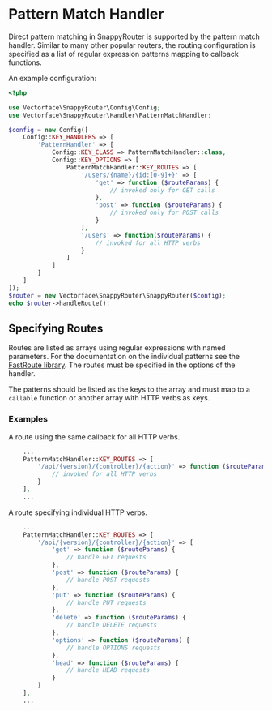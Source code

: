 # Pattern Match Handler

Direct pattern matching in SnappyRouter is supported by the pattern match
handler. Similar to many other popular routers, the routing configuration is
specified as a list of regular expression patterns mapping to callback
functions.

An example configuration:

```php
<?php

use Vectorface\SnappyRouter\Config\Config;
use Vectorface\SnappyRouter\Handler\PatternMatchHandler;

$config = new Config([
    Config::KEY_HANDLERS => [
        'PatternHandler' => [
            Config::KEY_CLASS => PatternMatchHandler::class,
            Config::KEY_OPTIONS => [
                PatternMatchHandler::KEY_ROUTES => [
                    '/users/{name}/{id:[0-9]+}' => [
                        'get' => function ($routeParams) {
                            // invoked only for GET calls
                        },
                        'post' => function ($routeParams) {
                            // invoked only for POST calls
                        }
                    ],
                    '/users' => function($routeParams) {
                        // invoked for all HTTP verbs
                    }
                ]
            ]
        ]
    ]
]);
$router = new Vectorface\SnappyRouter\SnappyRouter($config);
echo $router->handleRoute();
```

## Specifying Routes

Routes are listed as arrays using regular expressions with named parameters. For the documentation on the individual patterns see the
[FastRoute library](https://github.com/nikic/FastRoute). The routes must be
specified in the options of the handler.

The patterns should be listed as the keys to the array and must map to a
`callable` function or another array with HTTP verbs as keys.

### Examples

A route using the same callback for all HTTP verbs.

```php
    ...
    PatternMatchHandler::KEY_ROUTES => [
        '/api/{version}/{controller}/{action}' => function ($routeParams) {
            // invoked for all HTTP verbs
        }
    ],
    ...
```

A route specifying individual HTTP verbs.

```php
    ...
    PatternMatchHandler::KEY_ROUTES => [
        '/api/{version}/{controller}/{action}' => [
            'get' => function ($routeParams) {
                // handle GET requests
            },
            'post' => function ($routeParams) {
                // handle POST requests
            },
            'put' => function ($routeParams) {
                // handle PUT requests
            },
            'delete' => function ($routeParams) {
                // handle DELETE requests
            },
            'options' => function ($routeParams) {
                // handle OPTIONS requests
            },
            'head' => function ($routeParams) {
                // handle HEAD requests
            }
        ]
    ],
    ...
```
